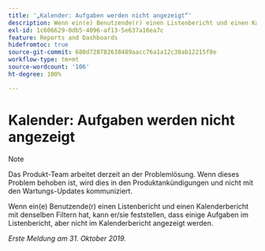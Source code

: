 ```yaml
---
title: '„Kalender: Aufgaben werden nicht angezeigt“'
description: Wenn ein(e) Benutzende(r) einen Listenbericht und einen Kalenderbericht mit denselben Filtern hat, kann er/sie feststellen, dass einige Aufgaben im Listenbericht, aber nicht im Kalenderbericht angezeigt werden.
exl-id: 1c606629-0db5-4096-af13-5e637a16ea7c
feature: Reports and Dashboards
hidefromtoc: true
source-git-commit: 688d728782638489aacc76a1a12c38ab12215f8e
workflow-type: tm+mt
source-wordcount: '106'
ht-degree: 100%

---
```


# Kalender: Aufgaben werden nicht angezeigt

>[!NOTE]
>
>Das Produkt-Team arbeitet derzeit an der Problemlösung. Wenn dieses Problem behoben ist, wird dies in den Produktankündigungen und nicht mit den Wartungs-Updates kommuniziert.

Wenn ein(e) Benutzende(r) einen Listenbericht und einen Kalenderbericht mit denselben Filtern hat, kann er/sie feststellen, dass einige Aufgaben im Listenbericht, aber nicht im Kalenderbericht angezeigt werden.

_Erste Meldung am 31. Oktober 2019._
